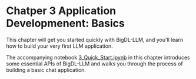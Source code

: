 # Chatper 3 Application Developmenent: Basics

This chapter will get you started quickly with BigDL-LLM, and you'll learn how to build your very first LLM application. 

The accompanying notebook  [3_Quick_Start.ipynb](./3_Quick_Start.ipynb) in this chapter introduces some essential APIs of BigDL-LLM and walks you through the process of building a basic chat application.
